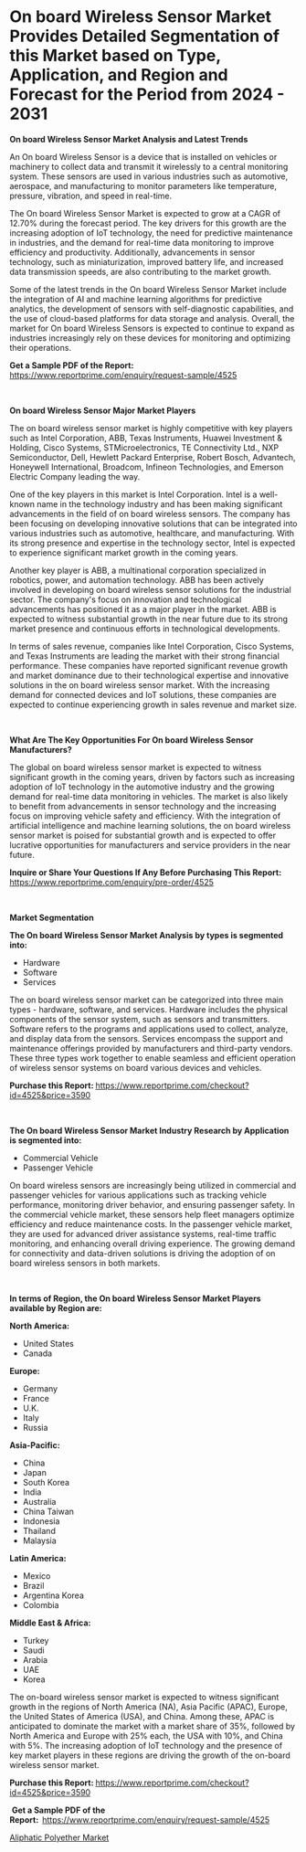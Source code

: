 <p><h1>On board Wireless Sensor Market Provides Detailed Segmentation of this Market based on Type, Application, and Region and Forecast for the Period from 2024 - 2031</h1></p><p><strong>On board Wireless Sensor Market Analysis and Latest Trends</strong></p>
<p><p>An On board Wireless Sensor is a device that is installed on vehicles or machinery to collect data and transmit it wirelessly to a central monitoring system. These sensors are used in various industries such as automotive, aerospace, and manufacturing to monitor parameters like temperature, pressure, vibration, and speed in real-time.</p><p>The On board Wireless Sensor Market is expected to grow at a CAGR of 12.70% during the forecast period. The key drivers for this growth are the increasing adoption of IoT technology, the need for predictive maintenance in industries, and the demand for real-time data monitoring to improve efficiency and productivity. Additionally, advancements in sensor technology, such as miniaturization, improved battery life, and increased data transmission speeds, are also contributing to the market growth.</p><p>Some of the latest trends in the On board Wireless Sensor Market include the integration of AI and machine learning algorithms for predictive analytics, the development of sensors with self-diagnostic capabilities, and the use of cloud-based platforms for data storage and analysis. Overall, the market for On board Wireless Sensors is expected to continue to expand as industries increasingly rely on these devices for monitoring and optimizing their operations.</p></p>
<p><strong>Get a Sample PDF of the Report:&nbsp;</strong> <a href="https://www.reportprime.com/enquiry/request-sample/4525">https://www.reportprime.com/enquiry/request-sample/4525</a></p>
<p>&nbsp;</p>
<p><strong>On board Wireless Sensor Major Market Players</strong></p>
<p><p>The on board wireless sensor market is highly competitive with key players such as Intel Corporation, ABB, Texas Instruments, Huawei Investment & Holding, Cisco Systems, STMicroelectronics, TE Connectivity Ltd., NXP Semiconductor, Dell, Hewlett Packard Enterprise, Robert Bosch, Advantech, Honeywell International, Broadcom, Infineon Technologies, and Emerson Electric Company leading the way. </p><p>One of the key players in this market is Intel Corporation. Intel is a well-known name in the technology industry and has been making significant advancements in the field of on board wireless sensors. The company has been focusing on developing innovative solutions that can be integrated into various industries such as automotive, healthcare, and manufacturing. With its strong presence and expertise in the technology sector, Intel is expected to experience significant market growth in the coming years.</p><p>Another key player is ABB, a multinational corporation specialized in robotics, power, and automation technology. ABB has been actively involved in developing on board wireless sensor solutions for the industrial sector. The company's focus on innovation and technological advancements has positioned it as a major player in the market. ABB is expected to witness substantial growth in the near future due to its strong market presence and continuous efforts in technological developments.</p><p>In terms of sales revenue, companies like Intel Corporation, Cisco Systems, and Texas Instruments are leading the market with their strong financial performance. These companies have reported significant revenue growth and market dominance due to their technological expertise and innovative solutions in the on board wireless sensor market. With the increasing demand for connected devices and IoT solutions, these companies are expected to continue experiencing growth in sales revenue and market size.</p></p>
<p>&nbsp;</p>
<p><strong>What Are The Key Opportunities For On board Wireless Sensor Manufacturers?</strong></p>
<p><p>The global on board wireless sensor market is expected to witness significant growth in the coming years, driven by factors such as increasing adoption of IoT technology in the automotive industry and the growing demand for real-time data monitoring in vehicles. The market is also likely to benefit from advancements in sensor technology and the increasing focus on improving vehicle safety and efficiency. With the integration of artificial intelligence and machine learning solutions, the on board wireless sensor market is poised for substantial growth and is expected to offer lucrative opportunities for manufacturers and service providers in the near future.</p></p>
<p><strong>Inquire or Share Your Questions If Any Before Purchasing This Report:</strong> <a href="https://www.reportprime.com/enquiry/pre-order/4525">https://www.reportprime.com/enquiry/pre-order/4525</a></p>
<p>&nbsp;</p>
<p><strong>Market Segmentation</strong></p>
<p><strong>The On board Wireless Sensor Market Analysis by types is segmented into:</strong></p>
<p><ul><li>Hardware</li><li>Software</li><li>Services</li></ul></p>
<p><p>The on board wireless sensor market can be categorized into three main types - hardware, software, and services. Hardware includes the physical components of the sensor system, such as sensors and transmitters. Software refers to the programs and applications used to collect, analyze, and display data from the sensors. Services encompass the support and maintenance offerings provided by manufacturers and third-party vendors. These three types work together to enable seamless and efficient operation of wireless sensor systems on board various devices and vehicles.</p></p>
<p><strong>Purchase this Report:&nbsp;</strong><a href="https://www.reportprime.com/checkout?id=4525&price=3590">https://www.reportprime.com/checkout?id=4525&price=3590</a></p>
<p>&nbsp;</p>
<p><strong>The On board Wireless Sensor Market Industry Research by Application is segmented into:</strong></p>
<p><ul><li>Commercial Vehicle</li><li>Passenger Vehicle</li></ul></p>
<p><p>On board wireless sensors are increasingly being utilized in commercial and passenger vehicles for various applications such as tracking vehicle performance, monitoring driver behavior, and ensuring passenger safety. In the commercial vehicle market, these sensors help fleet managers optimize efficiency and reduce maintenance costs. In the passenger vehicle market, they are used for advanced driver assistance systems, real-time traffic monitoring, and enhancing overall driving experience. The growing demand for connectivity and data-driven solutions is driving the adoption of on board wireless sensors in both markets.</p></p>
<p>&nbsp;</p>
<p><strong>In terms of Region, the On board Wireless Sensor Market Players available by Region are:</strong></p>
<p>
    <p> <strong> North America: </strong>
        <ul>
            <li>United States</li>
            <li>Canada</li>
        </ul>
        </p> 
    <p> <strong> Europe: </strong>
        <ul>
            <li>Germany</li>
            <li>France</li>
            <li>U.K.</li>
            <li>Italy</li>
            <li>Russia</li>
        </ul>
        </p> 
    <p> <strong> Asia-Pacific: </strong>
        <ul>
            <li>China</li>
            <li>Japan</li>
            <li>South Korea</li>
            <li>India</li>
            <li>Australia</li>
            <li>China Taiwan</li>
            <li>Indonesia</li>
            <li>Thailand</li>
            <li>Malaysia</li>
        </ul>
        </p> 
    <p> <strong> Latin America: </strong>
        <ul>
            <li>Mexico</li>
            <li>Brazil</li>
            <li>Argentina Korea</li>
            <li>Colombia</li>
        </ul>
        </p> 
    <p> <strong> Middle East & Africa: </strong>
        <ul>
            <li>Turkey</li>
            <li>Saudi</li>
            <li>Arabia</li>
            <li>UAE</li>
            <li>Korea</li>
        </ul>
    </p>
    </p>
<p><p>The on-board wireless sensor market is expected to witness significant growth in the regions of North America (NA), Asia Pacific (APAC), Europe, the United States of America (USA), and China. Among these, APAC is anticipated to dominate the market with a market share of 35%, followed by North America and Europe with 25% each, the USA with 10%, and China with 5%. The increasing adoption of IoT technology and the presence of key market players in these regions are driving the growth of the on-board wireless sensor market.</p></p>
<p><strong>Purchase this Report: </strong><a href="https://www.reportprime.com/checkout?id=4525&price=3590">https://www.reportprime.com/checkout?id=4525&price=3590</a></p>
<p>&nbsp;<strong>Get a Sample PDF of the Report:&nbsp;&nbsp;</strong><a href="https://www.reportprime.com/enquiry/request-sample/4525">https://www.reportprime.com/enquiry/request-sample/4525</a></p>
<p><strong></strong></p>
<p><p><a href="https://woozy-pyroraptor-a1f.notion.site/Aliphatic-Polyether-Market-Size-2024-2031-Global-Industrial-Analysis-Key-Geographical-Regions-Ma-659c4a29aadc47f7b76cc85278d1b0e3">Aliphatic Polyether Market</a></p></p>
